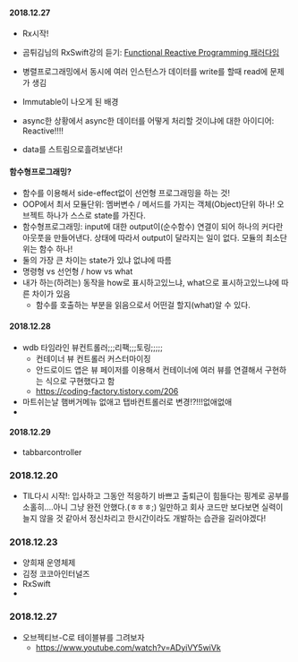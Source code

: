 #### 2018.12.27
- Rx시작!
- 곰튀김님의 RxSwift강의 듣기: [Functional Reactive Programming 패러다임](https://www.youtube.com/watch?v=cXi_CmZuBgg&list=PL03rJBlpwTaD6HmnyeLW5Pv-nz2aEm-MS)



- 병렬프로그래밍에서 동시에 여러 인스턴스가 데이터를 write를 할때 read에 문제가 생김
- Immutable이 나오게 된 배경
- async한 상황에서 async한 데이터를 어떻게 처리할 것이냐에 대한 아이디어: Reactive!!!!
- data를 스트림으로흘려보낸다!


#### 함수형프로그래밍?
- 함수를 이용해서 side-effect없이 선언형 프로그래밍을 하는 것!
- OOP에서 최서 모듈단위: 멤버변수 / 메서드를 가지는 객체(Object)단위 하나! 오브젝트 하나가 스스로 state를 가진다.
- 함수형프로그래밍: input에 대한 output이(순수함수) 연결이 되어 하나의 커다란 아웃풋을 만들어낸다. 상태에 따라서 output이 달라지는 일이 없다. 모듈의 최소단위는 함수 하나!
- 둘의 가장 큰 차이는 state가 있냐 없냐에 따름
- 명령형 vs 선언형 / how vs what
- 내가 하는(하려는) 동작을 how로 표시하고있느냐, what으로 표시하고있느냐에 따른 차이가 있음
  - 함수를 호출하는 부분을 읽음으로서 어떤걸 할지(what)알 수 있다.

#### 2018.12.28
- wdb 타임라인 뷰컨트롤러;;;리팩;;;토링;;;;;
  - 컨테이너 뷰 컨트롤러 커스터마이징
  - 안드로이드 앱은 뷰 페이저를 이용해서 컨테이너에 여러 뷰를 연결해서 구현하는 식으로 구현했다고 함
  - https://coding-factory.tistory.com/206
- 마트쉬는날 햄버거메뉴 없애고 탭바컨트롤러로 변경!?!!!없애없애
-


#### 2018.12.29
- tabbarcontroller


### 2018.12.20
- TIL다시 시작!: 입사하고 그동안 적응하기 바쁘고 출퇴근이 힘들다는 핑계로 공부를 소홀히....아니 그냥 완전 안했다.(ㅎㅎㅎ;) 일만하고 회사 코드만 보다보면 실력이 늘지 않을 것 같아서 정신차리고 한시간이라도 개발하는 습관을 길러야겠다!

### 2018.12.23
- 양희재 운영체제
- 김정 코코아인터널즈
- RxSwift
-

### 2018.12.27
- 오브젝티브-C로 테이블뷰를 그려보자
  - https://www.youtube.com/watch?v=ADyiVY5wiVk
